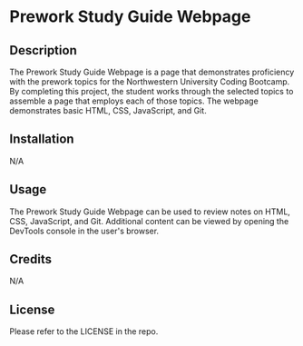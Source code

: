 # Prework Study Guide Webpage

## Description

The Prework Study Guide Webpage is a page that demonstrates proficiency with the prework topics for the Northwestern University Coding Bootcamp. By completing this project, the student works through the selected topics to assemble a page that employs each of those topics. The webpage demonstrates basic HTML, CSS, JavaScript, and Git. 


## Installation

N/A

## Usage

The Prework Study Guide Webpage can be used to review notes on HTML, CSS, JavaScript, and Git. Additional content can be viewed by opening the DevTools console in the user's browser. 

## Credits

N/A

## License

Please refer to the LICENSE in the repo.
